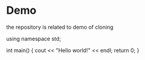 # Demo
the repository is related to demo of cloning
 <iostream>

using namespace std;

int main()
{
    cout << "Hello world!" << endl;
    return 0;
}
